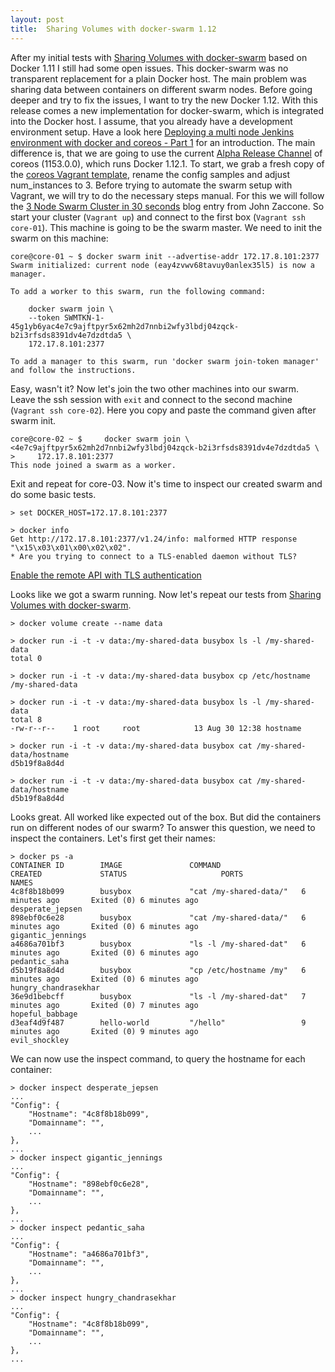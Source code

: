 ```yaml
---
layout: post
title:  Sharing Volumes with docker-swarm 1.12
---
```


After my initial tests with [Sharing Volumes with docker-swarm](/Sharing-Volumes-With-Docker-Swarm/) based on Docker 1.11 I still had some open issues. This docker-swarm was no transparent replacement for a plain Docker host. The main problem was sharing data between containers on different swarm nodes. Before going deeper and try to fix the issues, I want to try the new Docker 1.12.
With this release comes a new implementation for docker-swarm, which is integrated into the Docker host. I assume, that you already have a development environment setup. Have a look here [Deploying a multi node Jenkins environment with docker and coreos - Part 1](/Master-Slave-Jenkins-With-Docker-Part1/) for an introduction. The main difference is, that we are going to use the current [Alpha Release Channel](https://coreos.com/releases/) of coreos (1153.0.0), which runs Docker 1.12.1.
To start, we grab a fresh copy of the [coreos Vagrant template](https://github.com/coreos/coreos-vagrant), rename the config samples and adjust num_instances to 3.
Before trying to automate the swarm setup with Vagrant, we will try to do the necessary steps manual. For this we will follow the [3 Node Swarm Cluster in 30 seconds](http://www.johnzaccone.io/3-node-cluster-in-30-seconds/) blog entry from John Zaccone.
So start your cluster (```Vagrant up```) and connect to the first box (```Vagrant ssh core-01```). This machine is going to be the swarm master. We need to init the swarm on this machine:

```
core@core-01 ~ $ docker swarm init --advertise-addr 172.17.8.101:2377
Swarm initialized: current node (eay4zvwv68tavuy0anlex35l5) is now a manager.

To add a worker to this swarm, run the following command:

    docker swarm join \
    --token SWMTKN-1-45g1yb6yac4e7c9ajftpyr5x62mh2d7nnbi2wfy3lbdj04zqck-b2i3rfsds8391dv4e7dzdtda5 \
    172.17.8.101:2377

To add a manager to this swarm, run 'docker swarm join-token manager' and follow the instructions.
```
Easy, wasn't it? Now let's join the two other machines into our swarm. Leave the ssh session with ```exit``` and connect to the second machine (```Vagrant ssh core-02```). Here you copy and paste the command given after swarm init.

```
core@core-02 ~ $     docker swarm join \
<4e7c9ajftpyr5x62mh2d7nnbi2wfy3lbdj04zqck-b2i3rfsds8391dv4e7dzdtda5 \
>     172.17.8.101:2377
This node joined a swarm as a worker.
```
Exit and repeat for core-03. Now it's time to inspect our created swarm and do some basic tests.

```
> set DOCKER_HOST=172.17.8.101:2377

> docker info
Get http://172.17.8.101:2377/v1.24/info: malformed HTTP response "\x15\x03\x01\x00\x02\x02".
* Are you trying to connect to a TLS-enabled daemon without TLS?
```
[Enable the remote API with TLS authentication](https://coreos.com/os/docs/latest/customizing-docker.html#enable-the-remote-api-with-tls-authentication)


Looks like we got a swarm running. Now let's repeat our tests from [Sharing Volumes with docker-swarm](/Sharing-Volumes-With-Docker-Swarm/).

```
> docker volume create --name data

> docker run -i -t -v data:/my-shared-data busybox ls -l /my-shared-data
total 0

> docker run -i -t -v data:/my-shared-data busybox cp /etc/hostname /my-shared-data

> docker run -i -t -v data:/my-shared-data busybox ls -l /my-shared-data
total 8
-rw-r--r--    1 root     root            13 Aug 30 12:38 hostname

> docker run -i -t -v data:/my-shared-data busybox cat /my-shared-data/hostname
d5b19f8a8d4d

> docker run -i -t -v data:/my-shared-data busybox cat /my-shared-data/hostname
d5b19f8a8d4d
```

Looks great. All worked like expected out of the box. But did the containers run on different nodes of our swarm? To answer this question, we need to inspect the containers. Let's first get their names:

```
> docker ps -a
CONTAINER ID        IMAGE               COMMAND                  CREATED             STATUS            			PORTS               NAMES
4c8f8b18b099        busybox             "cat /my-shared-data/"   6 minutes ago       Exited (0) 6 minutes ago                 		desperate_jepsen
898ebf0c6e28        busybox             "cat /my-shared-data/"   6 minutes ago       Exited (0) 6 minutes ago                       gigantic_jennings
a4686a701bf3        busybox             "ls -l /my-shared-dat"   6 minutes ago       Exited (0) 6 minutes ago                       pedantic_saha
d5b19f8a8d4d        busybox             "cp /etc/hostname /my"   6 minutes ago       Exited (0) 6 minutes ago                       hungry_chandrasekhar
36e9d1bebcff        busybox             "ls -l /my-shared-dat"   7 minutes ago       Exited (0) 7 minutes ago                       hopeful_babbage
d3eaf4d9f487        hello-world         "/hello"                 9 minutes ago       Exited (0) 9 minutes ago                       evil_shockley
```

We can now use the inspect command, to query the hostname for each container:
```
> docker inspect desperate_jepsen
...
"Config": {
    "Hostname": "4c8f8b18b099",
    "Domainname": "",
    ...
},
...
> docker inspect gigantic_jennings
...
"Config": {
    "Hostname": "898ebf0c6e28",
    "Domainname": "",
    ...
},
...
> docker inspect pedantic_saha
...
"Config": {
    "Hostname": "a4686a701bf3",
    "Domainname": "",
    ...
},
...
> docker inspect hungry_chandrasekhar
...
"Config": {
    "Hostname": "4c8f8b18b099",
    "Domainname": "",
    ...
},
...
```
